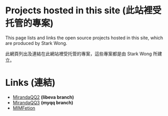 # Projects hosted in this site (此站裡受托管的專案) #

This page lists and links the open source projects hosted in this site, which are produced by Stark Wong.

此網頁列出及連結在此網站裡受托管的專案，這些專案都是由 Stark Wong 所建立。


# Links (連結) #
  * [MirandaQQ2](MirandaQQ2.md) **(libeva branch)**
  * [MirandaQQ3](MirandaQQ3.md) **(myqq branch)**
  * [MIMFetion](MIMFetion.md)